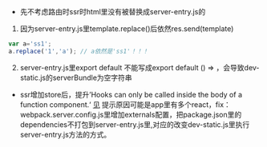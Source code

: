 - 先不考虑路由时ssr时html里<!-- app -->没有被替换成server-entry.js的<App />
1. 因为server-entry.js里template.replace()后依然res.send(template)
```javascript
var a='ss1';
a.replace('1','a'); // a依然是'ss1'！！！
```
2. server-entry.js里export default <App />不能写成export default () => <App />，会导致dev-static.js的serverBundle为空字符串
- ssr增加store后，提升’Hooks can only be called inside the body of a function component.‘
[见](https://reactjs.org/warnings/invalid-hook-call-warning.html)
提示原因可能是app里有多个react，fix：webpack.server.config.js里增加externals配置，把package.json里的dependencies不打包到server-entry.js里,对应的改变dev-static.js里执行server-entry.js方法的方式。
